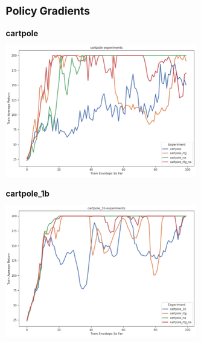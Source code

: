 # Policy Gradients

## cartpole

![](./hw2_pg_cartpole.png)

## cartpole_1b

![](./hw2_pg_cartpole_1b.png)